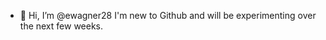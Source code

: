 - 👋 Hi, I’m @ewagner28 I'm new to Github and will be experimenting over the next few weeks.  

<!---
ewagner28/ewagner28 is a ✨ special ✨ repository because its `README.md` (this file) appears on your GitHub profile.
You can click the Preview link to take a look at your changes.
--->
